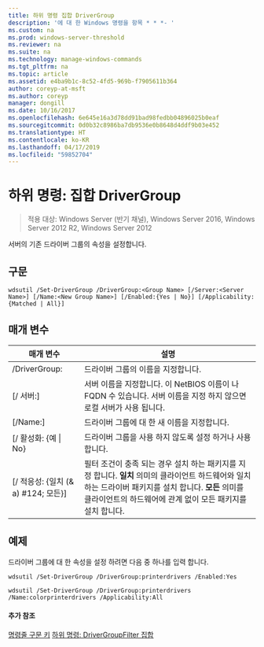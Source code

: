 ```yaml
---
title: 하위 명령 집합 DriverGroup
description: '에 대 한 Windows 명령을 항목 * * *- '
ms.custom: na
ms.prod: windows-server-threshold
ms.reviewer: na
ms.suite: na
ms.technology: manage-windows-commands
ms.tgt_pltfrm: na
ms.topic: article
ms.assetid: e4ba9b1c-8c52-4fd5-969b-f7905611b364
author: coreyp-at-msft
ms.author: coreyp
manager: dongill
ms.date: 10/16/2017
ms.openlocfilehash: 6e645e16a3d78dd91bad98fedbb04896025b0eaf
ms.sourcegitcommit: 0d0b32c8986ba7db9536e0b8648d4ddf9b03e452
ms.translationtype: HT
ms.contentlocale: ko-KR
ms.lasthandoff: 04/17/2019
ms.locfileid: "59852704"
---
```

# <a name="subcommand-set-drivergroup"></a>하위 명령: 집합 DriverGroup

>적용 대상: Windows Server (반기 채널), Windows Server 2016, Windows Server 2012 R2, Windows Server 2012

서버의 기존 드라이버 그룹의 속성을 설정합니다.
## <a name="syntax"></a>구문
```
wdsutil /Set-DriverGroup /DriverGroup:<Group Name> [/Server:<Server Name>] [/Name:<New Group Name>] [/Enabled:{Yes | No}] [/Applicability:{Matched | All}]
```
## <a name="parameters"></a>매개 변수
|매개 변수|설명|
|-------|--------|
|/DriverGroup:<Group Name>|드라이버 그룹의 이름을 지정합니다.|
|[/ 서버:<Server name>]|서버 이름을 지정합니다. 이 NetBIOS 이름이 나 FQDN 수 있습니다. 서버 이름을 지정 하지 않으면 로컬 서버가 사용 됩니다.|
|[/Name:<New Group Name>]|드라이버 그룹에 대 한 새 이름을 지정합니다.|
|[/ 활성화: {예 &#124; No}|드라이버 그룹을 사용 하지 않도록 설정 하거나 사용 합니다.|
|[/ 적응성: {일치 (& a) #124; 모든}]|필터 조건이 충족 되는 경우 설치 하는 패키지를 지정 합니다. **일치** 의미의 클라이언트 하드웨어와 일치 하는 드라이버 패키지를 설치 합니다. **모든** 의미를 클라이언트의 하드웨어에 관계 없이 모든 패키지를 설치 합니다.|
## <a name="BKMK_examples"></a>예제
드라이버 그룹에 대 한 속성을 설정 하려면 다음 중 하나를 입력 합니다.
```
wdsutil /Set-DriverGroup /DriverGroup:printerdrivers /Enabled:Yes
```
```
wdsutil /Set-DriverGroup /DriverGroup:printerdrivers /Name:colorprinterdrivers /Applicability:All
```
#### <a name="additional-references"></a>추가 참조
[명령줄 구문 키](command-line-syntax-key.md)
[하위 명령: DriverGroupFilter 집합](subcommand-set-drivergroupfilter.md)
